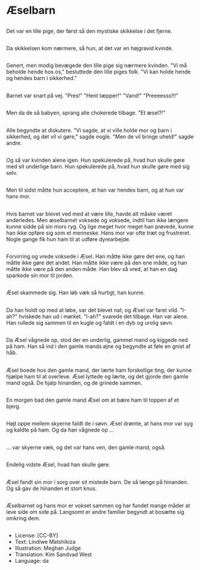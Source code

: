 # Æselbarn

##
Det var en lille pige, der først så den mystiske skikkelse i det fjerne.

##
Da skikkelsen kom nærmere, så hun, at det var en højgravid kvinde.

##
Genert, men modig bevægede den lille pige sig nærmere kvinden. "Vi må beholde hende hos os," besluttede den lille piges folk. "Vi kan holde hende og hendes barn i sikkerhed."

##
Barnet var snart på vej. "Pres!" "Hent tæpper!" "Vand!" "Preeeesss!!!"

##
Men da de så babyen, sprang alle chokerede tilbage. "Et æsel?!"

##
Alle begyndte at diskutere. "Vi sagde, at vi ville holde mor og barn i sikkerhed, og det vil vi gøre," sagde nogle. "Men de vil bringe uheld!" sagde andre.

##
Og så var kvinden alene igen. Hun spekulerede på, hvad hun skulle gøre med sit underlige barn. Hun spekulerede på, hvad hun skulle gøre med sig selv.

##
Men til sidst måtte hun acceptere, at han var hendes barn, og at hun var hans mor.

##
Hvis barnet var blevet ved med at være lille, havde alt måske været anderledes. Men æselbarnet voksede og voksede, indtil han ikke længere kunne sidde på sin mors ryg. Og lige meget hvor meget han prøvede, kunne han ikke opføre sig som et menneske. Hans mor var ofte træt og frustreret. Nogle gange fik hun ham til at udføre dyrearbejde.

##
Forvirring og vrede voksede i Æsel. Han måtte ikke gøre det ene, og han måtte ikke gøre det andet. Han måtte ikke være på den ene måde, og han måtte ikke være på den anden måde. Han blev så vred, at han en dag sparkede sin mor til jorden.

##
Æsel skammede sig. Han løb væk så hurtigt, han kunne.

##
Da han holdt op med at løbe, var det blevet nat, og Æsel var faret vild. "I-ah?" hviskede han ud i mørket. "I-ah?" svarede det tilbage. Han var alene. Han rullede sig sammen til en kugle og faldt i en dyb og urolig søvn.

##
Da Æsel vågnede op, stod der en underlig, gammel mand og kiggede ned på ham. Han så ind i den gamle mands øjne og begyndte at føle en gnist af håb.

##
Æsel boede hos den gamle mand, der lærte ham forskellige ting, der kunne hjælpe ham til at overleve. Æsel lyttede og lærte, og det gjorde den gamle mand også. De hjalp hinanden, og de grinede sammen.

##
En morgen bad den gamle mand Æsel om at bære ham til toppen af et bjerg.

##
Højt oppe mellem skyerne faldt de i søvn. Æsel drømte, at hans mor var syg og kaldte på ham. Og da han vågnede op ...

##
... var skyerne væk, og det var hans ven, den gamle mand, også.

##
Endelig vidste Æsel, hvad han skulle gøre.

##
Æsel fandt sin mor i sorg over sit mistede barn. De så længe på hinanden. Og så gav de hinanden et stort knus.

##
Æselbarnet og hans mor er vokset sammen og har fundet mange måder at leve side om side på. Langsomt er andre familier begyndt at bosætte sig omkring dem.

##
* License: [CC-BY]
* Text: Lindiwe Matshikiza
* Illustration: Meghan Judge
* Translation: Kim Sandvad West
* Language: da
